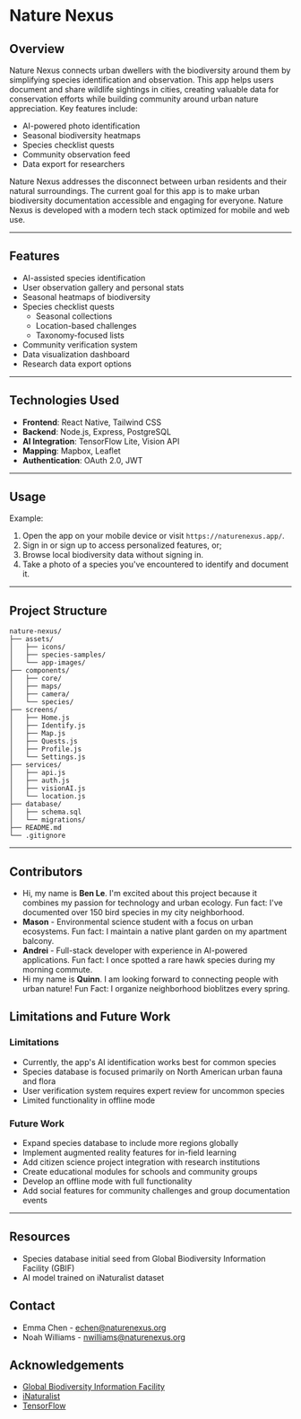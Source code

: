 # Nature Nexus

## Overview

Nature Nexus connects urban dwellers with the biodiversity around them by simplifying species identification and observation. This app helps users document and share wildlife sightings in cities, creating valuable data for conservation efforts while building community around urban nature appreciation. Key features include:

- AI-powered photo identification
- Seasonal biodiversity heatmaps
- Species checklist quests
- Community observation feed
- Data export for researchers

Nature Nexus addresses the disconnect between urban residents and their natural surroundings. The current goal for this app is to make urban biodiversity documentation accessible and engaging for everyone. Nature Nexus is developed with a modern tech stack optimized for mobile and web use.

---

## Features

- AI-assisted species identification
- User observation gallery and personal stats
- Seasonal heatmaps of biodiversity
- Species checklist quests
  - Seasonal collections
  - Location-based challenges
  - Taxonomy-focused lists
- Community verification system
- Data visualization dashboard
- Research data export options

---

## Technologies Used

- **Frontend**: React Native, Tailwind CSS
- **Backend**: Node.js, Express, PostgreSQL
- **AI Integration**: TensorFlow Lite, Vision API
- **Mapping**: Mapbox, Leaflet
- **Authentication**: OAuth 2.0, JWT

---

## Usage

Example:

1. Open the app on your mobile device or visit `https://naturenexus.app/`.
2. Sign in or sign up to access personalized features, or;
3. Browse local biodiversity data without signing in.
4. Take a photo of a species you've encountered to identify and document it.

---

## Project Structure

```
nature-nexus/
├── assets/
│   ├── icons/
│   ├── species-samples/
│   └── app-images/
├── components/
│   ├── core/
│   ├── maps/
│   ├── camera/
│   └── species/
├── screens/
│   ├── Home.js
│   ├── Identify.js
│   ├── Map.js
│   ├── Quests.js
│   ├── Profile.js
│   └── Settings.js
├── services/
│   ├── api.js
│   ├── auth.js
│   ├── visionAI.js
│   └── location.js
├── database/
│   ├── schema.sql
│   └── migrations/
├── README.md
└── .gitignore
```

---

## Contributors

- Hi, my name is **Ben Le**. I'm excited about this project because it combines my passion for technology and urban ecology. Fun fact: I've documented over 150 bird species in my city neighborhood.
- **Mason** - Environmental science student with a focus on urban ecosystems. Fun fact: I maintain a native plant garden on my apartment balcony.
- **Andrei** - Full-stack developer with experience in AI-powered applications. Fun fact: I once spotted a rare hawk species during my morning commute.
- Hi my name is **Quinn**. I am looking forward to connecting people with urban nature! Fun Fact: I organize neighborhood bioblitzes every spring.

## Limitations and Future Work

### Limitations

- Currently, the app's AI identification works best for common species
- Species database is focused primarily on North American urban fauna and flora
- User verification system requires expert review for uncommon species
- Limited functionality in offline mode

### Future Work

- Expand species database to include more regions globally
- Implement augmented reality features for in-field learning
- Add citizen science project integration with research institutions
- Create educational modules for schools and community groups
- Develop an offline mode with full functionality
- Add social features for community challenges and group documentation events

---

## Resources

- Species database initial seed from Global Biodiversity Information Facility (GBIF)
- AI model trained on iNaturalist dataset

## Contact

- Emma Chen - echen@naturenexus.org
- Noah Williams - nwilliams@naturenexus.org

## Acknowledgements

- <a href="https://www.gbif.org/">Global Biodiversity Information Facility</a>
- <a href="https://www.inaturalist.org/">iNaturalist</a>
- <a href="https://www.tensorflow.org/">TensorFlow</a>
